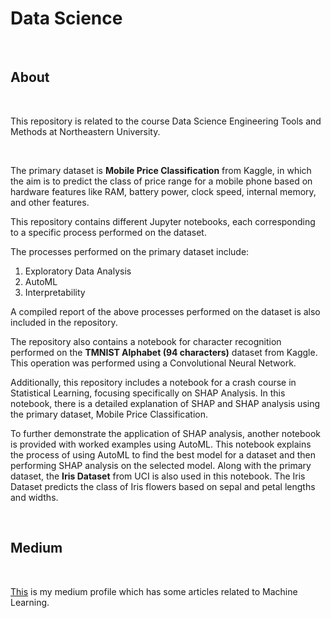 # **Data Science**

</br>

## **About**

</br>

This repository is related to the course Data Science Engineering Tools and Methods at Northeastern University.

</br>

The primary dataset is **Mobile Price Classification** from Kaggle, in which the aim is to predict the class of price range for a mobile phone based on hardware features like RAM, battery power, clock speed, internal memory, and other features.

This repository contains different Jupyter notebooks, each corresponding to a specific process performed on the dataset.

The processes performed on the primary dataset include:

1. Exploratory Data Analysis
2. AutoML
3. Interpretability

A compiled report of the above processes performed on the dataset is also included in the repository.

The repository also contains a notebook for character recognition performed on the **TMNIST Alphabet (94 characters)** dataset from Kaggle. This operation was performed using a Convolutional Neural Network.

Additionally, this repository includes a notebook for a crash course in Statistical Learning, focusing specifically on SHAP Analysis. In this notebook, there is a detailed explanation of SHAP and SHAP analysis using the primary dataset, Mobile Price Classification.

To further demonstrate the application of SHAP analysis, another notebook is provided with worked examples using AutoML. This notebook explains the process of using AutoML to find the best model for a dataset and then performing SHAP analysis on the selected model. Along with the primary dataset, the **Iris Dataset** from UCI is also used in this notebook. The Iris Dataset predicts the class of Iris flowers based on sepal and petal lengths and widths.

</br>

## **Medium**

</br>

[This](https://medium.com/@kmehul) is my medium profile which has some articles related to Machine Learning.